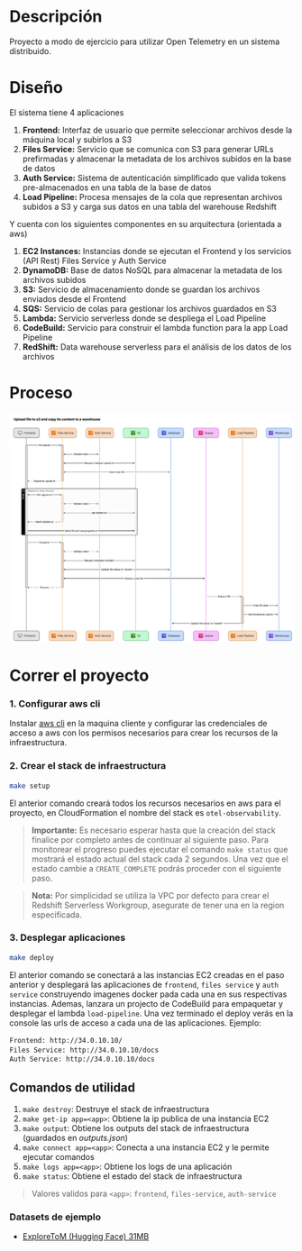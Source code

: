 # Descripción
Proyecto a modo de ejercicio para utilizar Open Telemetry en un sistema distribuido.

# Diseño
El sistema tiene 4 aplicaciones
1. **Frontend:** Interfaz de usuario que permite seleccionar archivos desde la máquina local y subirlos a S3
2. **Files Service:** Servicio que se comunica con S3 para generar URLs prefirmadas y almacenar la metadata de los archivos subidos en la base de datos
3. **Auth Service:** Sistema de autenticación simplificado que valida tokens pre-almacenados en una tabla de la base de datos
4. **Load Pipeline:** Procesa mensajes de la cola que representan archivos subidos a S3 y carga sus datos en una tabla del warehouse Redshift

Y cuenta con los siguientes componentes en su arquitectura (orientada a aws)
1. **EC2 Instances:** Instancias donde se ejecutan el Frontend y los servicios (API Rest) Files Service y Auth Service
2. **DynamoDB:** Base de datos NoSQL para almacenar la metadata de los archivos subidos
3. **S3:** Servicio de almacenamiento donde se guardan los archivos enviados desde el Frontend
4. **SQS:** Servicio de colas para gestionar los archivos guardados en S3
5. **Lambda:** Servicio serverless donde se despliega el Load Pipeline
6. **CodeBuild:** Servicio para construir el lambda function para la app Load Pipeline
7. **RedShift:** Data warehouse serverless para el análisis de los datos de los archivos

# Proceso

<img src="https://github.com/CrissAlvarezH/otel-observability/blob/main/docs/images/entire_process_diagram.png"/>


# Correr el proyecto

### 1. Configurar aws cli

Instalar [aws cli](https://aws.amazon.com/es/cli/) en la maquina cliente y configurar las credenciales de acceso a aws con los permisos necesarios para crear los recursos de la infraestructura.

### 2. Crear el stack de infraestructura

```bash
make setup
```

El anterior comando creará todos los recursos necesarios en aws para el proyecto, en CloudFormation el nombre del stack es `otel-observability`.

> **Importante:**
> Es necesario esperar hasta que la creación del stack finalice por completo antes de continuar al siguiente paso. Para monitorear el progreso puedes ejecutar el comando `make status` que mostrará el estado actual del stack cada 2 segundos. Una vez que el estado cambie a `CREATE_COMPLETE` podrás proceder con el siguiente paso.

> **Nota:**
> Por simplicidad se utiliza la VPC por defecto para crear el Redshift Serverless Workgroup, asegurate de tener una en la region especificada.

### 3. Desplegar aplicaciones
```bash
make deploy
```
El anterior comando se conectará a las instancias EC2 creadas en el paso anterior y desplegará las aplicaciones de `frontend`, `files service` y `auth service` construyendo imagenes docker pada cada una en sus respectivas instancias. Ademas, lanzara un projecto de CodeBuild para empaquetar y desplegar el lambda `load-pipeline`.
Una vez terminado el deploy verás en la console las urls de acceso a cada una de las aplicaciones.
Ejemplo:

```bash
Frontend: http://34.0.10.10/
Files Service: http://34.0.10.10/docs
Auth Service: http://34.0.10.10/docs
```

## Comandos de utilidad

1. `make destroy`: Destruye el stack de infraestructura
2. `make get-ip app=<app>`: Obtiene la ip publica de una instancia EC2
3. `make output`: Obtiene los outputs del stack de infraestructura (guardados en *outputs.json*)
4. `make connect app=<app>`: Conecta a una instancia EC2 y le permite ejecutar comandos
5. `make logs app=<app>`: Obtiene los logs de una aplicación
6. `make status`: Obtiene el estado del stack de infraestructura

> Valores validos para `<app>`: `frontend`, `files-service`, `auth-service`

### Datasets de ejemplo
- [ExploreToM (Hugging Face) 31MB](https://huggingface.co/datasets/facebook/ExploreToM/blob/main/ExploreToM-data-sample.csv)
